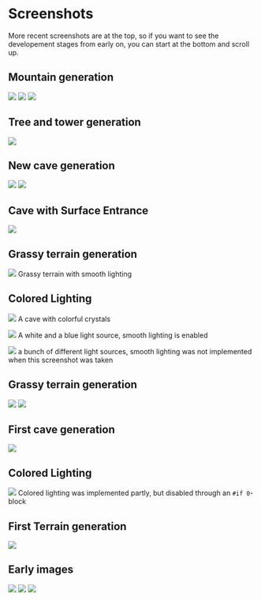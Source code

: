 # Screenshots
More recent screenshots are at the top, so if you want to see the developement stages from early on, you can start at the bottom and scroll up.

## Mountain generation
![](016.png)
![](017.png)
![](018.png)

## Tree and tower generation
![](015.png)

## New cave generation
![](014.png)
![](013.png)

## Cave with Surface Entrance
![](012.png)

## Grassy terrain generation
![](011.png)
Grassy terrain with smooth lighting

## Colored Lighting
![](010.png)
A cave with colorful crystals

![](009.png)
A white and a blue light source, smooth lighting is enabled

![](008.png)
a bunch of different light sources, smooth lighting was not implemented when this screenshot was taken

## Grassy terrain generation
![](007.png)
![](006.png)

## First cave generation
![](005.png)

## Colored Lighting
![](004.png)
Colored lighting was implemented partly, but disabled through an `#if 0`-block

## First Terrain generation
![](003.png)

## Early images
![](002.png)
![](001.png)
![](000.png)
